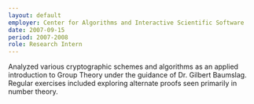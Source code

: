 ```yaml
---
layout: default
employer: Center for Algorithms and Interactive Scientific Software
date: 2007-09-15
period: 2007-2008
role: Research Intern
---
```

Analyzed various cryptographic schemes and algorithms as an applied introduction to Group Theory under the guidance of Dr. Gilbert Baumslag.
Regular exercises included exploring alternate proofs seen primarily in number theory.


